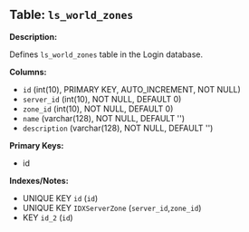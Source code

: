 ## Table: `ls_world_zones`

**Description:**

Defines `ls_world_zones` table in the Login database.

**Columns:**
- `id` (int(10), PRIMARY KEY, AUTO_INCREMENT, NOT NULL)
- `server_id` (int(10), NOT NULL, DEFAULT 0)
- `zone_id` (int(10), NOT NULL, DEFAULT 0)
- `name` (varchar(128), NOT NULL, DEFAULT '')
- `description` (varchar(128), NOT NULL, DEFAULT '')

**Primary Keys:**
- id

**Indexes/Notes:**
- UNIQUE KEY `id` (`id`)
- UNIQUE KEY `IDXServerZone` (`server_id`,`zone_id`)
- KEY `id_2` (`id`)